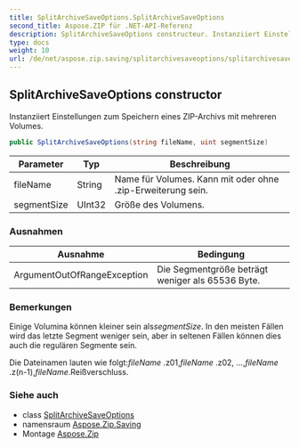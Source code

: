 ```yaml
---
title: SplitArchiveSaveOptions.SplitArchiveSaveOptions
second_title: Aspose.ZIP für .NET-API-Referenz
description: SplitArchiveSaveOptions constructeur. Instanziiert Einstellungen zum Speichern eines ZIPArchivs mit mehreren Volumes.
type: docs
weight: 10
url: /de/net/aspose.zip.saving/splitarchivesaveoptions/splitarchivesaveoptions/
---
```

## SplitArchiveSaveOptions constructor

Instanziiert Einstellungen zum Speichern eines ZIP-Archivs mit mehreren Volumes.

```csharp
public SplitArchiveSaveOptions(string fileName, uint segmentSize)
```

| Parameter | Typ | Beschreibung |
| --- | --- | --- |
| fileName | String | Name für Volumes. Kann mit oder ohne .zip-Erweiterung sein. |
| segmentSize | UInt32 | Größe des Volumens. |

### Ausnahmen

| Ausnahme | Bedingung |
| --- | --- |
| ArgumentOutOfRangeException | Die Segmentgröße beträgt weniger als 65536 Byte. |

### Bemerkungen

Einige Volumina können kleiner sein als*segmentSize*. In den meisten Fällen wird das letzte Segment weniger sein, aber in seltenen Fällen können dies auch die regulären Segmente sein.

Die Dateinamen lauten wie folgt:*fileName* .z01,*fileName* .z02, ...,*fileName* .z(n-1),*fileName*.Reißverschluss.

### Siehe auch

* class [SplitArchiveSaveOptions](../)
* namensraum [Aspose.Zip.Saving](../../splitarchivesaveoptions/)
* Montage [Aspose.Zip](../../../)


